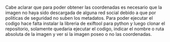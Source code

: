 Cabe aclarar que para poder obtener las coordenadas es necesario que la imagen no haya sido descargada de alguna red social debido a que por politicas de seguridad no suben los metadatos.
Para poder ejecutar el codigo hace falta instalar la libreria de exiftool para python y luego clonar el repositorio, solamente quedaria ejecutar el codigo, indicar el nombre o ruta absoluta de la imagen y ver si la imagen poseo o no las coordenadas.
